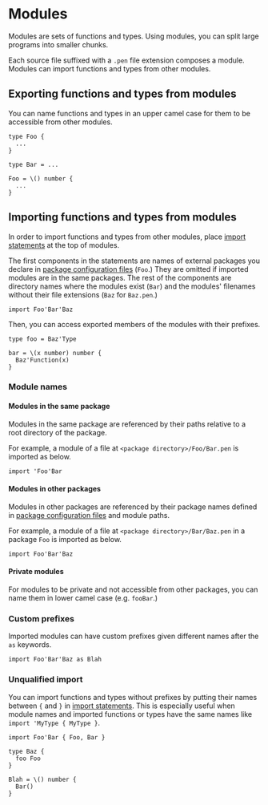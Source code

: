 # Modules

Modules are sets of functions and types. Using modules, you can split large programs into smaller chunks.

Each source file suffixed with a `.pen` file extension composes a module. Modules can import functions and types from other modules.

## Exporting functions and types from modules

You can name functions and types in an upper camel case for them to be accessible from other modules.

```pen
type Foo {
  ...
}

type Bar = ...

Foo = \() number {
  ...
}
```

## Importing functions and types from modules

In order to import functions and types from other modules, place [import statements](/references/language/syntax#import-statement) at the top of modules.

The first components in the statements are names of external packages you declare in [package configuration files][package-configuration] (`Foo`.) They are omitted if imported modules are in the same packages. The rest of the components are directory names where the modules exist (`Bar`) and the modules' filenames without their file extensions (`Baz` for `Baz.pen`.)

```pen
import Foo'Bar'Baz
```

Then, you can access exported members of the modules with their prefixes.

```pen
type foo = Baz'Type

bar = \(x number) number {
  Baz'Function(x)
}
```

### Module names

#### Modules in the same package

Modules in the same package are referenced by their paths relative to a root directory of the package.

For example, a module of a file at `<package directory>/Foo/Bar.pen` is imported as below.

```pen
import 'Foo'Bar
```

#### Modules in other packages

Modules in other packages are referenced by their package names defined in [package configuration files][package-configuration] and module paths.

For example, a module of a file at `<package directory>/Bar/Baz.pen` in a package `Foo` is imported as below.

```pen
import Foo'Bar'Baz
```

#### Private modules

For modules to be private and not accessible from other packages, you can name them in lower camel case (e.g. `fooBar`.)

### Custom prefixes

Imported modules can have custom prefixes given different names after the `as` keywords.

```pen
import Foo'Bar'Baz as Blah
```

### Unqualified import

You can import functions and types without prefixes by putting their names between `{` and `}` in [import statements](/references/language/syntax#import-statement). This is especially useful when module names and imported functions or types have the same names like `import 'MyType { MyType }`.

```pen
import Foo'Bar { Foo, Bar }

type Baz {
  foo Foo
}

Blah = \() number {
  Bar()
}
```

[package-configuration]: packages.md#package-configuration
